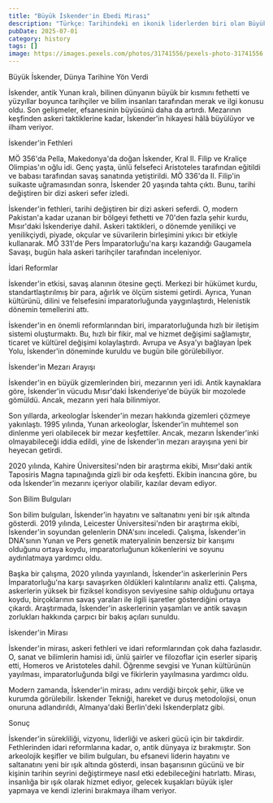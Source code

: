```yaml
---
title: "Büyük İskender'in Ebedi Mirası"
description: "Türkçe: Tarihindeki en ikonik liderlerden biri olan Büyük İskender, antik dünyada silinmez bir iz..."
pubDate: 2025-07-01
category: history
tags: []
image: https://images.pexels.com/photos/31741556/pexels-photo-31741556.jpeg?auto=compress&cs=tinysrgb&h=650&w=940
---
```


Büyük İskender, Dünya Tarihine Yön Verdi

İskender, antik Yunan kralı, bilinen dünyanın büyük bir kısmını fethetti ve yüzyıllar boyunca tarihçiler ve bilim insanları tarafından merak ve ilgi konusu oldu. Son gelişmeler, efsanesinin büyüsünü daha da artırdı. Mezarının keşfinden askeri taktiklerine kadar, İskender'in hikayesi hâlâ büyülüyor ve ilham veriyor.

İskender'in Fethleri

MÖ 356'da Pella, Makedonya'da doğan İskender, Kral II. Filip ve Kraliçe Olimpias'ın oğlu idi. Genç yaşta, ünlü felsefeci Aristoteles tarafından eğitildi ve babası tarafından savaş sanatında yetiştirildi. MÖ 336'da II. Filip'in suikaste uğramasından sonra, İskender 20 yaşında tahta çıktı. Bunu, tarihi değiştiren bir dizi askeri sefer izledi.

İskender'in fethleri, tarihi değiştiren bir dizi askeri seferdi. O, modern Pakistan'a kadar uzanan bir bölgeyi fethetti ve 70'den fazla şehir kurdu, Mısır'daki İskenderiye dahil. Askeri taktikleri, o dönemde yenilikçi ve yenilikçiydi, piyade, okçular ve süvarilerin birleşimini yıkıcı bir etkiyle kullanarak. MÖ 331'de Pers İmparatorluğu'na karşı kazandığı Gaugamela Savaşı, bugün hala askeri tarihçiler tarafından inceleniyor.

İdari Reformlar

İskender'in etkisi, savaş alanının ötesine geçti. Merkezi bir hükümet kurdu, standartlaştırılmış bir para, ağırlık ve ölçüm sistemi getirdi. Ayrıca, Yunan kültürünü, dilini ve felsefesini imparatorluğunda yaygınlaştırdı, Helenistik dönemin temellerini attı.

İskender'in en önemli reformlarından biri, imparatorluğunda hızlı bir iletişim sistemi oluşturmaktı. Bu, hızlı bir fikir, mal ve hizmet değişimi sağlamıştır, ticaret ve kültürel değişimi kolaylaştırdı. Avrupa ve Asya'yı bağlayan İpek Yolu, İskender'in döneminde kuruldu ve bugün bile görülebiliyor.

İskender'in Mezarı Arayışı

İskender'in en büyük gizemlerinden biri, mezarının yeri idi. Antik kaynaklara göre, İskender'in vücudu Mısır'daki İskenderiye'de büyük bir mozolede gömüldü. Ancak, mezarın yeri hala bilinmiyor.

Son yıllarda, arkeologlar İskender'in mezarı hakkında gizemleri çözmeye yakınlaştı. 1995 yılında, Yunan arkeologlar, İskender'in muhtemel son dinlenme yeri olabilecek bir mezar keşfettiler. Ancak, mezarın İskender'inki olmayabileceği iddia edildi, yine de İskender'in mezarı arayışına yeni bir heyecan getirdi.

2020 yılında, Kahire Üniversitesi'nden bir araştırma ekibi, Mısır'daki antik Taposiris Magna tapınağında gizli bir oda keşfetti. Ekibin inancına göre, bu oda İskender'in mezarını içeriyor olabilir, kazılar devam ediyor.

Son Bilim Bulguları

Son bilim bulguları, İskender'in hayatını ve saltanatını yeni bir ışık altında gösterdi. 2019 yılında, Leicester Üniversitesi'nden bir araştırma ekibi, İskender'in soyundan gelenlerin DNA'sını inceledi. Çalışma, İskender'in DNA'sının Yunan ve Pers genetik materyalinin benzersiz bir karışımı olduğunu ortaya koydu, imparatorluğunun kökenlerini ve soyunu aydınlatmaya yardımcı oldu.

Başka bir çalışma, 2020 yılında yayınlandı, İskender'in askerlerinin Pers İmparatorluğu'na karşı savaşırken öldükleri kalıntılarını analiz etti. Çalışma, askerlerin yüksek bir fiziksel kondisyon seviyesine sahip olduğunu ortaya koydu, birçoklarının savaş yaraları ile ilgili işaretler gösterdiğini ortaya çıkardı. Araştırmada, İskender'in askerlerinin yaşamları ve antik savaşın zorlukları hakkında çarpıcı bir bakış açıları sunuldu.

İskender'in Mirası

İskender'in mirası, askeri fethleri ve idari reformlarından çok daha fazlasıdır. O, sanat ve bilimlerin hamisi idi, ünlü şairler ve filozoflar için eserler sipariş etti, Homeros ve Aristoteles dahil. Öğrenme sevgisi ve Yunan kültürünün yayılması, imparatorluğunda bilgi ve fikirlerin yayılmasına yardımcı oldu.

Modern zamanda, İskender'in mirası, adını verdiği birçok şehir, ülke ve kurumda görülebilir. İskender Tekniği, hareket ve duruş metodolojisi, onun onuruna adlandırıldı, Almanya'daki Berlin'deki İskenderplatz gibi.

Sonuç

İskender'in sürekliliği, vizyonu, liderliği ve askeri gücü için bir takdirdir. Fethlerinden idari reformlarına kadar, o, antik dünyaya iz bırakmıştır. Son arkeolojik keşifler ve bilim bulguları, bu efsanevi liderin hayatını ve saltanatını yeni bir ışık altında gösterdi, insan başarısının gücünü ve bir kişinin tarihin seyrini değiştirmeye nasıl etki edebileceğini hatırlattı. Mirası, insanlığa bir ışık olarak hizmet ediyor, gelecek kuşakları büyük işler yapmaya ve kendi izlerini bırakmaya ilham veriyor.
